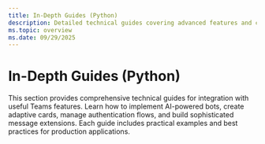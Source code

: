 ```yaml
---
title: In-Depth Guides (Python)
description: Detailed technical guides covering advanced features and capabilities of Teams AI Library in Python, including AI integration, adaptive cards, dialogs, authentication, and message extensions.
ms.topic: overview
ms.date: 09/29/2025
---
```


# In-Depth Guides (Python)

This section provides comprehensive technical guides for integration with useful Teams features. Learn how to implement AI-powered bots, create adaptive cards, manage authentication flows, and build sophisticated message extensions. Each guide includes practical examples and best practices for production applications.
